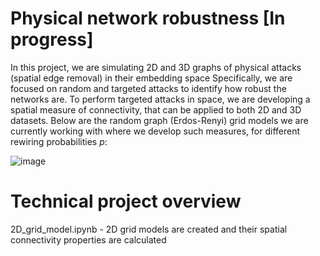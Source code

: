 # Physical network robustness [In progress] 
In this project, we are simulating 2D and 3D graphs of physical attacks (spatial edge removal) in their embedding space Specifically, we are focused on random and targeted attacks to identify how robust the networks are. 
To perform targeted attacks in space, we are developing a spatial measure of connectivity, that can be applied to both 2D and 3D datasets. Below are the random graph (Erdos-Renyi) grid models we are currently working with where we develop such measures, for different rewiring probabilities $p$:

![image](https://github.com/lukablagoje/physical_network_robustness/assets/52599010/3fc4c251-c349-47b0-a682-b8ea4e53ed7a)


# Technical project overview
2D_grid_model.ipynb - 2D grid models are created and their spatial connectivity properties are calculated


